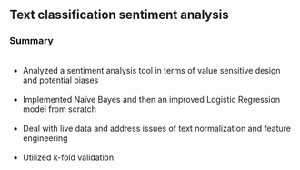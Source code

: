 <h2> Text classification sentiment analysis </h2>

<h3> Summary </h3>

<ul>
  <li> Analyzed a sentiment analysis tool in terms of value sensitive design and potential biases </li>
  <li> Implemented Naïve Bayes and then an improved Logistic Regression model from scratch </li>
  <li> Deal with live data and address issues of text normalization and feature engineering </li>
  <li> Utilized k-fold validation </li>
</ul> 
